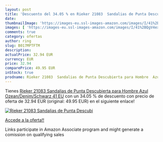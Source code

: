 ```yaml
---
layout: post
title: 'Descuento del 34.05 % en Rieker 21083  Sandalias de Punta Descubi'
date: 
thumbnailImage: 'https://images-eu.ssl-images-amazon.com/images/I/41%2BQgV4exuL._SL200_.jpg'
images: [ 'https://images-eu.ssl-images-amazon.com/images/I/41%2BQgV4exuL._SL200_.jpg' ]
comments: true
category: ofertas
author: ring
slug: B017MPTFTM
description:
actualPrice: 32.94 EUR
currency: EUR
price: 32.94
comparePrice: 49.95 EUR
inStock: true
prodname: Rieker 21083  Sandalias de Punta Descubierta para Hombre  Azul  Ozean/Denim/Schwarz   41 EU
---
```


Tienes [Rieker 21083  Sandalias de Punta Descubierta para Hombre  Azul  Ozean/Denim/Schwarz   41 EU](https://www.amazon.es/dp/B017MPTFTM/?tag=tolees-21) con un 34.05 % de descuento con precio de oferta de 32.94 EUR (original: 49.95 EUR) en el siguiente enlace!

[![Rieker 21083  Sandalias de Punta Descubi](https://images-eu.ssl-images-amazon.com/images/I/41%2BQgV4exuL._SL200_.jpg)](https://www.amazon.es/dp/B017MPTFTM/?tag=tolees-21)

[Accede a la oferta!!](https://www.amazon.es/dp/B017MPTFTM/?tag=tolees-21)

Links participate in Amazon Associate program and might generate a comission on qualifying sales


